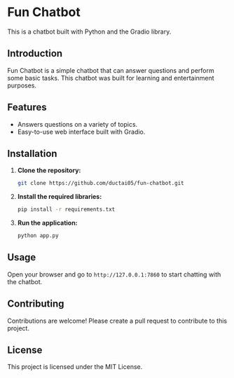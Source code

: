 # Fun Chatbot

This is a chatbot built with Python and the Gradio library.

## Introduction

Fun Chatbot is a simple chatbot that can answer questions and perform some basic tasks. This chatbot was built for learning and entertainment purposes.

## Features

*   Answers questions on a variety of topics.
*   Easy-to-use web interface built with Gradio.

## Installation

1.  **Clone the repository:**
    ```bash
    git clone https://github.com/ductai05/fun-chatbot.git
    ```

2.  **Install the required libraries:**
    ```bash
    pip install -r requirements.txt
    ```

3.  **Run the application:**
    ```bash
    python app.py
    ```

## Usage

Open your browser and go to `http://127.0.0.1:7860` to start chatting with the chatbot.

## Contributing

Contributions are welcome! Please create a pull request to contribute to this project.

## License

This project is licensed under the MIT License.
